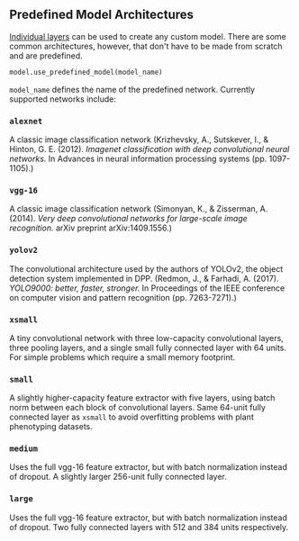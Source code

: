 ## Predefined Model Architectures
[Individual layers](Neural-Network-Layers.md) can be used to create any custom model. There are some common architectures, however, that don't have to be made from scratch and are predefined.

```python
model.use_predefined_model(model_name)
```

`model_name` defines the name of the predefined network. Currently supported networks include:

### `alexnet`

A classic image classification network (Krizhevsky, A., Sutskever, I., & Hinton, G. E. (2012). *Imagenet classification with deep convolutional neural networks.* In Advances in neural information processing systems (pp. 1097-1105).)

### `vgg-16`

A classic image classification network (Simonyan, K., & Zisserman, A. (2014). *Very deep convolutional networks for large-scale image recognition.* arXiv preprint arXiv:1409.1556.)


### `yolov2`

The convolutional architecture used by the authors of YOLOv2, the object detection system implemented in DPP. (Redmon, J., & Farhadi, A. (2017). *YOLO9000: better, faster, stronger.* In Proceedings of the IEEE conference on computer vision and pattern recognition (pp. 7263-7271).)

### `xsmall`

A tiny convolutional network with three low-capacity convolutional layers, three pooling layers, and a single small fully connected layer with 64 units. For simple problems which require a small memory footprint.

### `small`

A slightly higher-capacity feature extractor with five layers, using batch norm between each block of convolutional layers. Same 64-unit fully connected layer as `xsmall` to avoid overfitting problems with plant phenotyping datasets.

### `medium`

Uses the full vgg-16 feature extractor, but with batch normalization instead of dropout. A slightly larger 256-unit fully connected layer.

### `large`

Uses the full vgg-16 feature extractor, but with batch normalization instead of dropout. Two fully connected layers with 512 and 384 units respectively. 